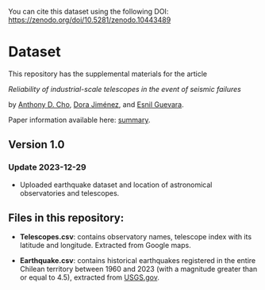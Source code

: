 You can cite this dataset using the following DOI: https://zenodo.org/doi/10.5281/zenodo.10443489


# Dataset

This repository has the supplemental materials for the article

*Reliability of industrial-scale telescopes in the event of seismic failures*

by [Anthony D. Cho](https://www.researchgate.net/profile/Anthony-Cho-Lo), [Dora Jiménez](https://www.researchgate.net/profile/Dora-Jimenez-Alvarez), and [Esnil Guevara](https://www.researchgate.net/profile/Esnil-Guevara-3).

Paper information available here: [summary]().

## Version 1.0

### Update 2023-12-29
- Uploaded earthquake dataset and location of astronomical observatories and telescopes.

## Files in this repository:

- **Telescopes.csv**: contains observatory names, telescope index with its latitude and longitude. Extracted from Google maps.

- **Earthquake.csv**: contains historical earthquakes registered in the entire Chilean territory between 1960 and 2023 (with a magnitude greater than or equal to 4.5), extracted from [USGS.gov](https://www.usgs.gov/).


